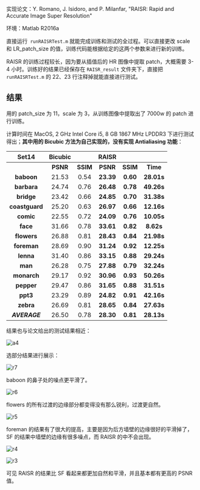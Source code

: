 实现论文：Y. Romano, J. Isidoro, and P. Milanfar, "RAISR: Rapid and Accurate Image Super Resolution"

环境：Matlab R2016a

直接运行` runRAISRTest.m` 就能完成训练和测试的全过程。可以直接更改 scale 和 LR_patch_size 的值，训练代码能根据给定的这两个参数来进行新的训练。

RAISR 的训练过程较长，因为要从插值后的 HR 图像中提取 patch，大概需要 3-4 小时。训练好的结果已经保存在 `RAISR_result` 文件夹下，直接把 `runRAISRTest.m` 的 22、23 行注释掉就能直接进行测试。

## 结果

用的 patch_size 为 11，scale 为 3，从训练图像中提取出了 7000w 的 patch 进行训练。

计算时间在 MacOS, 2 GHz Intel Core i5,  8 GB 1867 MHz LPDDR3 下进行测试得出；**其中用的 Bicubic 方法为自己实现的，没有实现 Antialiasing 功能**：

|     Set14      | Bicubic  |          |   RAISR   |          |            |
| :------------: | :------: | :------: | :-------: | :------: | :--------: |
|                | **PSNR** | **SSIM** | **PSNR**  | **SSIM** |  **Time**  |
|   **baboon**   |  21.53   |   0.54   | **23.39** | **0.60** | **28.01s** |
|  **barbara**   |  24.74   |   0.76   | **26.48** | **0.78** | **49.26s** |
|   **bridge**   |  23.42   |   0.66   | **24.85** | **0.70** | **31.38s** |
| **coastguard** |  25.20   |   0.63   | **26.97** | **0.66** | **12.16s** |
|   **comic**    |  22.55   |   0.72   | **24.09** | **0.76** | **10.05s** |
|    **face**    |  31.66   |   0.78   | **33.61** | **0.82** | **8.62s**  |
|  **flowers**   |  26.88   |   0.81   | **28.43** | **0.84** | **21.98s** |
|  **foreman**   |  28.69   |   0.90   | **31.24** | **0.92** | **12.25s** |
|   **lenna**    |  31.40   |   0.86   | **33.15** | **0.88** | **29.24s** |
|    **man**     |  26.28   |   0.75   | **27.88** | **0.79** | **32.24s** |
|  **monarch**   |  29.17   |   0.92   | **30.96** | **0.93** | **50.26s** |
|   **pepper**   |  29.47   |   0.86   | **31.65** | **0.88** | **31.51s** |
|    **ppt3**    |  23.29   |   0.89   | **24.82** | **0.91** | **42.16s** |
|   **zebra**    |  26.69   |   0.81   | **28.65** | **0.84** | **27.63s** |
| ***AVERAGE***  |  26.50   |   0.78   | **28.30** | **0.81** | **28.13s** |

结果也与论文给出的测试结果相近：

![a4](https://i.loli.net/2018/01/23/5a6611891a104.jpg)

选部分结果进行展示：

![r7](https://i.loli.net/2018/01/23/5a66119f3c618.jpg)

baboon 的鼻子处的噪点更平滑了。

![r6](https://i.loli.net/2018/01/23/5a6611aaabe46.jpg)

flowers 的所有过渡的边缘部分都变得没有那么锐利，过渡更自然。

![r5](https://i.loli.net/2018/01/23/5a6611b3cd2c9.jpg)

foreman 的结果有了很大的提高，主要是因为后方墙壁的边缘很好的平滑掉了，SF 的结果中墙壁的边缘有很多噪点，而 RAISR 的中不会出现。

![r4](https://i.loli.net/2018/01/23/5a6611bfdfe0b.jpg)

![r3](https://i.loli.net/2018/01/23/5a6611cc1a49d.jpg)

可见 RAISR 的结果比 SF 看起来都更加自然和平滑，并且基本都有更高的 PSNR 值。
